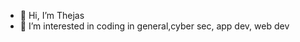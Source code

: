 - 👋 Hi, I’m Thejas 
- 👀 I’m interested in coding in general,cyber sec, app dev, web dev

<!---
JazzBlaze/JazzBlaze is a ✨ special ✨ repository because its `README.md` (this file) appears on your GitHub profile.
You can click the Preview link to take a look at your changes.
--->
